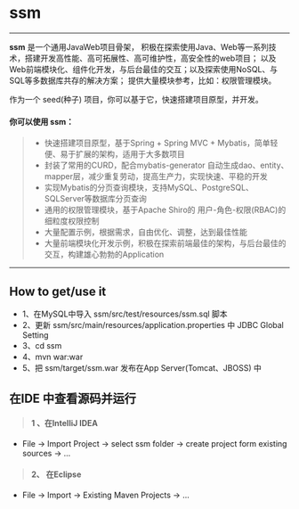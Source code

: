 # ssm

------

**ssm** 是一个通用JavaWeb项目骨架， 
积极在探索使用Java、Web等一系列技术，搭建开发高性能、高可拓展性、高可维护性，高安全性的web项目；
以及Web前端模块化、组件化开发，与后台最佳的交互；以及探索使用NoSQL、与SQL等多数据库共存的解决方案；
提供大量模块参考，比如：权限管理模块。

作为一个 seed(种子) 项目，你可以基于它，快速搭建项目原型，并开发。

#### 你可以使用 **ssm**：

> * 快速搭建项目原型，基于Spring + Spring MVC + Mybatis，简单轻便、易于扩展的架构，适用于大多数项目
> * 封装了常用的CURD，配合mybatis-generator 自动生成dao、entity、mapper层，减少重复劳动，提高生产力，实现快速、平稳的开发
> * 实现Mybatis的分页查询模块，支持MySQL、PostgreSQL、SQLServer等数据库分页查询
> * 通用的权限管理模块，基于Apache Shiro的 用户-角色-权限(RBAC)的细粒度权限控制
> * 大量配置示例，根据需求，自由优化、调整，达到最佳性能
> * 大量前端模块化开发示例，积极在探索前端最佳的架构，与后台最佳的交互，构建雄心勃勃的Application

------

## How to get/use it
* 1、在MySQL中导入 ssm/src/test/resources/ssm.sql 脚本
* 2、更新 ssm/src/main/resources/application.properties 中 JDBC Global Setting
* 3、cd ssm
* 4、mvn war:war 
* 5、把 ssm/target/ssm.war 发布在App Server(Tomcat、JBOSS) 中

## 在IDE 中查看源码并运行
> #### 1 、在IntelliJ IDEA
* File -> Import Project -> select ssm folder -> create project form existing sources -> ...

> #### 2、 在Eclipse
* File -> Import -> Existing Maven Projects -> ...